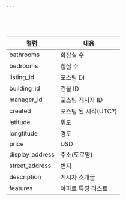 ```yaml
---



---
```










| 컬럼            | 내용                 |
| --------------- | -------------------- |
| bathrooms       | 화장실 수            |
| bedrooms        | 침실 수              |
| listing_id      | 포스팅 DI            |
| building_id     | 건물 ID              |
| manager_id      | 포스팅 게시자 ID     |
| created         | 포스팅 된 시각(UTC?) |
| latitude        | 위도                 |
| longtitude      | 경도                 |
| price           | USD                  |
| display_address | 주소(도로명)         |
| street_address  | 번지                 |
| description     | 게시자 소개글        |
| features        | 아파트 특징 리스트   |

